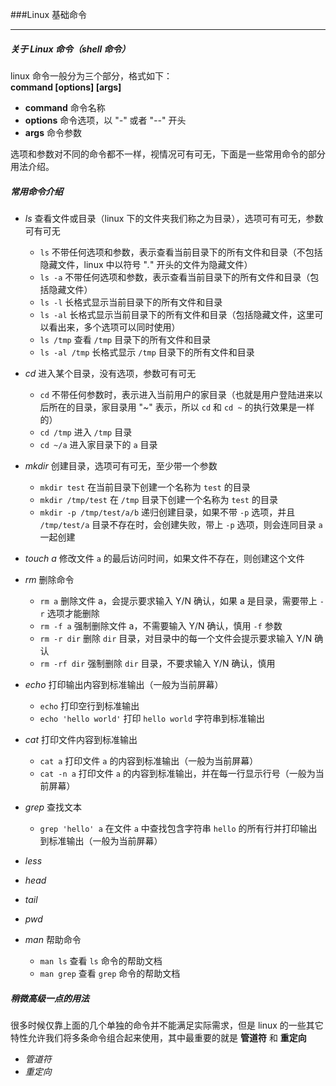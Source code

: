###Linux 基础命令
___
##### 关于 Linux 命令（shell 命令）
linux 命令一般分为三个部分，格式如下：    
**command [options] [args]**    

- **command** 命令名称
- **options** 命令选项，以 "*-*" 或者 "*--*" 开头
- **args** 命令参数

选项和参数对不同的命令都不一样，视情况可有可无，下面是一些常用命令的部分用法介绍。

##### 常用命令介绍
- *ls* 查看文件或目录（linux 下的文件夹我们称之为目录），选项可有可无，参数可有可无
  - `ls` 不带任何选项和参数，表示查看当前目录下的所有文件和目录（不包括隐藏文件，linux 中以符号 "*.*" 开头的文件为隐藏文件）
  - `ls -a` 不带任何选项和参数，表示查看当前目录下的所有文件和目录（包括隐藏文件）
  - `ls -l` 长格式显示当前目录下的所有文件和目录
  - `ls -al` 长格式显示当前目录下的所有文件和目录（包括隐藏文件，这里可以看出来，多个选项可以同时使用）
  - `ls /tmp` 查看 `/tmp` 目录下的所有文件和目录
  - `ls -al /tmp` 长格式显示 `/tmp` 目录下的所有文件和目录
  
- *cd* 进入某个目录，没有选项，参数可有可无
  - `cd` 不带任何参数时，表示进入当前用户的家目录（也就是用户登陆进来以后所在的目录，家目录用 "*~*" 表示，所以 `cd` 和 `cd ~` 的执行效果是一样的）
  - `cd /tmp` 进入 `/tmp` 目录
  - `cd ~/a` 进入家目录下的 `a` 目录

- *mkdir* 创建目录，选项可有可无，至少带一个参数
  - `mkdir test` 在当前目录下创建一个名称为 `test` 的目录
  - `mkdir /tmp/test` 在 `/tmp` 目录下创建一个名称为 `test` 的目录
  - `mkdir -p /tmp/test/a/b` 递归创建目录，如果不带 `-p` 选项，并且 `/tmp/test/a` 目录不存在时，会创建失败，带上 `-p` 选项，则会连同目录 `a` 一起创建

- *touch a* 修改文件 `a` 的最后访问时间，如果文件不存在，则创建这个文件

- *rm* 删除命令
  - `rm a` 删除文件 a，会提示要求输入 Y/N 确认，如果 a 是目录，需要带上 `-r` 选项才能删除
  - `rm -f a` 强制删除文件 a，不需要输入 Y/N 确认，慎用 `-f` 参数
  - `rm -r dir` 删除 `dir` 目录，对目录中的每一个文件会提示要求输入 Y/N 确认
  - `rm -rf dir` 强制删除 `dir` 目录，不要求输入 Y/N 确认，慎用

- *echo* 打印输出内容到标准输出（一般为当前屏幕）
  - `echo` 打印空行到标准输出
  - `echo 'hello world'`  打印 `hello world` 字符串到标准输出

- *cat* 打印文件内容到标准输出
   - `cat a` 打印文件 `a` 的内容到标准输出（一般为当前屏幕）
   - `cat -n a` 打印文件 `a` 的内容到标准输出，并在每一行显示行号（一般为当前屏幕）

- *grep* 查找文本
  - `grep 'hello' a` 在文件 `a` 中查找包含字符串 `hello` 的所有行并打印输出到标准输出（一般为当前屏幕）

- *less*
- *head*
- *tail*
- *pwd*
- *man* 帮助命令
  - `man ls` 查看 `ls` 命令的帮助文档
  - `man grep` 查看 `grep` 命令的帮助文档

##### 稍微高级一点的用法
很多时候仅靠上面的几个单独的命令并不能满足实际需求，但是 linux 的一些其它特性允许我们将多条命令组合起来使用，其中最重要的就是 **管道符** 和 **重定向**

- *管道符*
- *重定向*
